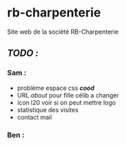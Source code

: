 # rb-charpenterie

Site web de la société RB-Charpenterie

## ***TODO :***

### Sam :
- problème espace css ***cood***
- URL *about* pour fille célib a changer
- icon l20 voir si on peut mettre logo
- statistique des visites
- contact mail

### Ben :
